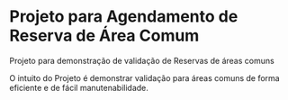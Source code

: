 # Projeto para Agendamento de Reserva de Área Comum
Projeto para demonstração de validação de Reservas de áreas comuns

O intuito do Projeto é demonstrar validação para áreas comuns de forma eficiente e de fácil manutenabilidade.
